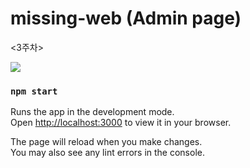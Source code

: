# missing-web (Admin page)
<3주차>

<img src=https://user-images.githubusercontent.com/95032287/203375557-1eaae8fd-060f-4c8e-a3d3-18a83ce93f85.png/>


### `npm start`

Runs the app in the development mode.\
Open [http://localhost:3000](http://localhost:3000) to view it in your browser.

The page will reload when you make changes.\
You may also see any lint errors in the console.
